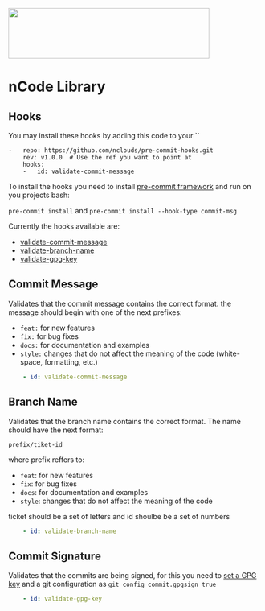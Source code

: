 <p align="left"><img width=400 height="100" src="https://www.nclouds.com/img/nclouds-logo.svg"></p>  

# nCode Library

## Hooks

You may install these hooks by adding this code to your ``

```
-   repo: https://github.com/nclouds/pre-commit-hooks.git
    rev: v1.0.0  # Use the ref you want to point at
    hooks:
    -   id: validate-commit-message
```

To install the hooks you need to install [pre-commit framework](https://pre-commit.com/) and run on you projects bash:

`pre-commit install` and `pre-commit install --hook-type commit-msg`

Currently the hooks available are:
 * [validate-commit-message](#commit-message)
 * [validate-branch-name](#branch-name)
 * [validate-gpg-key](#commit-signature)

## Commit Message

Validates that the commit message contains the correct format. the message should begin with one of the next prefixes:
- `feat:` for new features
- `fix:` for bug fixes
- `docs:` for documentation and examples
- `style:` changes that do not affect the meaning of the code (white-space, formatting, etc.)

```yaml
    - id: validate-commit-message
```

## Branch Name

Validates that the branch name contains the correct format. The name should have the next format: 

`prefix/tiket-id`

where prefix reffers to:
- `feat`: for new features
- `fix`: for bug fixes
- `docs`: for documentation and examples
- `style`: changes that do not affect the meaning of the code

ticket should be a set of letters and id shoulbe be a set of numbers

```yaml
    - id: validate-branch-name
```

## Commit Signature

Validates that the commits are being signed, for this you need to [set a GPG key](https://docs.github.com/es/authentication/managing-commit-signature-verification/adding-a-new-gpg-key-to-your-github-account) and a git configuration as `git config commit.gpgsign true`

```yaml
    - id: validate-gpg-key
```